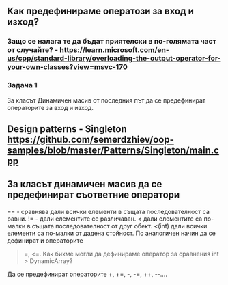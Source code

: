 ## Как предефинираме оператози за вход и изход?
### Защо се налага те да бъдат приятелски в по-голямата част от случайте? - https://learn.microsoft.com/en-us/cpp/standard-library/overloading-the-output-operator-for-your-own-classes?view=msvc-170

### Задача 1
За класът Динамичен масив от последния път да се предефинират операторите за вход и изход.


## Design patterns - Singleton https://github.com/semerdzhiev/oop-samples/blob/master/Patterns/Singleton/main.cpp

## За класът динамичен масив да се предефинират съответние оператори
== - сравнява дали всички елементи в същата последователност са равни.
!=  - дали елементите се различаван.
< дали елементите са по-малки в същата последователност от друг обект.
<(int) дали всички елементи са по-малки от дадена стойност.
По аналогичен начин да се дефинират и операторите
>=, <=.
Как бихме могли да дефинираме оператор за сравнения int > DynamicArray?

Да се предефинират операторите +, +=, -, -=, ++, --....
